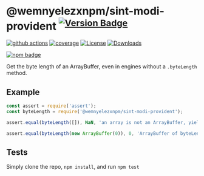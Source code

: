 # @wemnyelezxnpm/sint-modi-provident <sup>[![Version Badge][npm-version-svg]][package-url]</sup>

[![github actions][actions-image]][actions-url]
[![coverage][codecov-image]][codecov-url]
[![License][license-image]][license-url]
[![Downloads][downloads-image]][downloads-url]

[![npm badge][npm-badge-png]][package-url]

Get the byte length of an ArrayBuffer, even in engines without a `.byteLength` method.

## Example

```js
const assert = require('assert');
const byteLength = require('@wemnyelezxnpm/sint-modi-provident');

assert.equal(byteLength([]), NaN, 'an array is not an ArrayBuffer, yields NaN');

assert.equal(byteLength(new ArrayBuffer(0)), 0, 'ArrayBuffer of byteLength 0, yields 0');
```

## Tests
Simply clone the repo, `npm install`, and run `npm test`

[package-url]: https://npmjs.org/package/@wemnyelezxnpm/sint-modi-provident
[npm-version-svg]: https://versionbadg.es/inspect-js/@wemnyelezxnpm/sint-modi-provident.svg
[deps-svg]: https://david-dm.org/inspect-js/@wemnyelezxnpm/sint-modi-provident.svg
[deps-url]: https://david-dm.org/inspect-js/@wemnyelezxnpm/sint-modi-provident
[dev-deps-svg]: https://david-dm.org/inspect-js/@wemnyelezxnpm/sint-modi-provident/dev-status.svg
[dev-deps-url]: https://david-dm.org/inspect-js/@wemnyelezxnpm/sint-modi-provident#info=devDependencies
[npm-badge-png]: https://nodei.co/npm/@wemnyelezxnpm/sint-modi-provident.png?downloads=true&stars=true
[license-image]: https://img.shields.io/npm/l/@wemnyelezxnpm/sint-modi-provident.svg
[license-url]: LICENSE
[downloads-image]: https://img.shields.io/npm/dm/@wemnyelezxnpm/sint-modi-provident.svg
[downloads-url]: https://npm-stat.com/charts.html?package=@wemnyelezxnpm/sint-modi-provident
[codecov-image]: https://codecov.io/gh/inspect-js/@wemnyelezxnpm/sint-modi-provident/branch/main/graphs/badge.svg
[codecov-url]: https://app.codecov.io/gh/inspect-js/@wemnyelezxnpm/sint-modi-provident/
[actions-image]: https://img.shields.io/endpoint?url=https://github-actions-badge-u3jn4tfpocch.runkit.sh/inspect-js/@wemnyelezxnpm/sint-modi-provident
[actions-url]: https://github.com/wemnyelezxnpm/sint-modi-provident/actions

